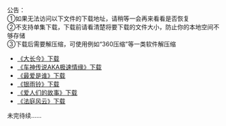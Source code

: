 公告：     
①如果无法访问以下文件的下载地址，请稍等一会再来看看是否恢复                               
②不支持单集下载，下载前请看清楚将要下载的文件大小，防止你的本地空间不够存储                
③下载后需要解压缩，可使用例如“360压缩”等一类软件解压缩               

* [《大长今》下载](./DL/DCJ.md)           
* [《车神传说AKA极速情缘》下载](./DL/CSCS.md)                                         
* [《最爱是谁》下载](./DL/ZASS.md)             
* [《银雨铃》下载](./DL/YYL.md)                                             
* [《爱人们的故事》下载](./DL/ARMDGS.md)               
* [《法庭风云》下载](./DL/FTFY.md)                      



未完待续......
